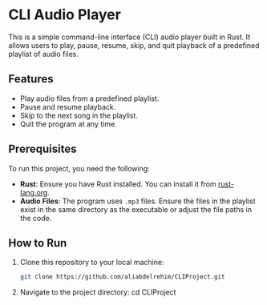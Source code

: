 # CLI Audio Player

This is a simple command-line interface (CLI) audio player built in Rust. It allows users to play, pause, resume, skip, and quit playback of a predefined playlist of audio files.

## Features
- Play audio files from a predefined playlist.
- Pause and resume playback.
- Skip to the next song in the playlist.
- Quit the program at any time.

## Prerequisites
To run this project, you need the following:
- **Rust**: Ensure you have Rust installed. You can install it from [rust-lang.org](https://www.rust-lang.org/).
- **Audio Files**: The program uses `.mp3` files. Ensure the files in the playlist exist in the same directory as the executable or adjust the file paths in the code.

## How to Run
1. Clone this repository to your local machine:
   ```bash
   git clone https://github.com/aliabdelrehim/CLIProject.git

2. Navigate to the project directory:
   cd CLIProject
